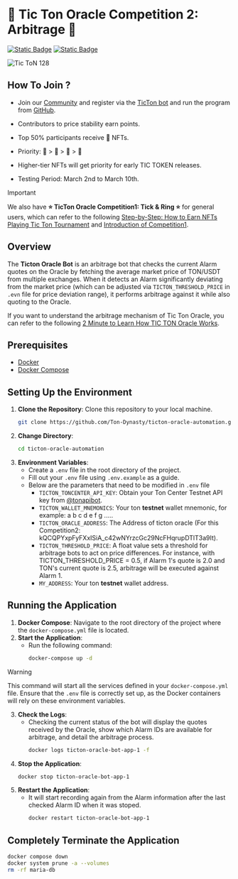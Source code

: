 # 🚀 Tic Ton Oracle Competition 2: Arbitrage 🚀
[![Static Badge](https://img.shields.io/badge/Tic_Ton-Telegram-blue?style=for-the-badge&logo=Telegram&labelColor=blue)](https://t.me/TictonOfficial)
[![Static Badge](https://img.shields.io/badge/Tic_Ton-Twitter-black?style=for-the-badge&logo=X&labelColor=black)](https://twitter.com/TicTonOracle)

![Tic ToN 128](https://github.com/Ton-Dynasty/ticton-oracle-automation/assets/87699256/908f33c6-b2f1-4f79-bf8b-ad132c364929)
## How To Join ?

- Join our [Community](https://t.me/TictonOfficial) and register via the [TicTon bot](https://t.me/TicTon_bot) and run the program from [GitHub](https://github.com/Ton-Dynasty/ticton-oracle-automation/tree/main). 

- Contributors to price stability earn points.
- Top 50% participants receive 💎 NFTs. 
- Priority: 💎 > 🥇 > 🥈 > 🥉
- Higher-tier NFTs will get priority for early TIC TOKEN releases.
- Testing Period: March 2nd to March 10th.
> [!IMPORTANT]
> We also have **⭐️ TicTon Oracle Competition1: Tick & Ring ⭐️** for general users, which can refer to the following [Step-by-Step: How to Earn NFTs Playing Tic Ton Tournament](https://www.youtube.com/watch?v=LCuTCQmP_rI) and [Introduction of Competition1](https://t.me/TictonOfficial/52).

## Overview
The **Ticton Oracle Bot** is an arbitrage bot that checks the current Alarm quotes on the Oracle by fetching the average market price of TON/USDT from multiple exchanges. When it detects an Alarm significantly deviating from the market price (which can be adjusted via `TICTON_THRESHOLD_PRICE` in `.evn` file for price deviation range), it performs arbitrage against it while also quoting to the Oracle.

If you want to understand the arbitrage mechanism of Tic Ton Oracle, you can refer to the following [2 Minute to Learn How TIC TON Oracle Works](https://www.youtube.com/watch?v=_EwAkiGiw-U&t=26s).

## Prerequisites
- [Docker](https://docs.docker.com/engine/install/)
- [Docker Compose](https://docs.docker.com/compose/install/)

## Setting Up the Environment
1. **Clone the Repository**: Clone this repository to your local machine.
   ```bash
   git clone https://github.com/Ton-Dynasty/ticton-oracle-automation.git
   ```
2. **Change Directory**:
   ```bash
   cd ticton-oracle-automation
   ```
3. **Environment Variables**:
   - Create a `.env` file in the root directory of the project.
   - Fill out your `.env` file using `.env.example` as a guide.
   - Below are the parameters that need to be modified in `.env` file
     - `TICTON_TONCENTER_API_KEY`: Obtain your Ton Center Testnet API key from [@tonapibot](https://t.me/tonapibot).
     - `TICTON_WALLET_MNEMONICS`: Your ton **testnet** wallet mnemonic, for example: a b c d e f g .....
     - `TICTON_ORACLE_ADDRESS`: The Address of ticton oracle (For this Competition2: kQCQPYxpFyFXxISiA_c42wNYrzcGc29NcFHqrupDTlT3a9It).
     - `TICTON_THRESHOLD_PRICE`: A float value sets a threshold for arbitrage bots to act on price differences. For instance, with TICTON_THRESHOLD_PRICE = 0.5, if Alarm 1's quote is 2.0 and TON's current quote is 2.5, arbitrage will be executed against Alarm 1.
     - `MY_ADDRESS`: Your ton **testnet** wallet address.

## Running the Application
1. **Docker Compose**: Navigate to the root directory of the project where the `docker-compose.yml` file is located.
2. **Start the Application**:
   - Run the following command:
     ```bash
     docker-compose up -d
     ```
  > [!WARNING]
  > This command will start all the services defined in your `docker-compose.yml` file.
  > Ensure that the `.env` file is correctly set up, as the Docker containers will rely on these environment variables.

3. **Check the Logs**:
   - Checking the current status of the bot will display the quotes received by the Oracle, show which Alarm IDs are available for arbitrage, and detail the arbitrage process.
     ```bash
     docker logs ticton-oracle-bot-app-1 -f
     ```
5. **Stop the Application**:
     ```bash
     docker stop ticton-oracle-bot-app-1
     ```
6. **Restart the Application**:
   - It will start recording again from the Alarm information after the last checked Alarm ID when it was stoped.
     ```bash
     docker restart ticton-oracle-bot-app-1

## Completely Terminate the Application
```bash
docker compose down
docker system prune -a --volumes
rm -rf maria-db
```
     

